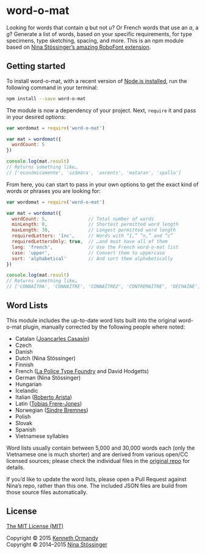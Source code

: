 # word-o-mat

Looking for words that contain _q_ but not _u_? Or French words that use an _a_, a _g_? Generate a list of words, based on your specific requirements, for type specimens, type sketching, spacing, and more. This is an npm module based on [Nina Stössinger’s amazing RoboFont extension](https://github.com/ninastoessinger/word-o-mat).

## Getting started

To install word-o-mat, with a recent version of [Node.js installed](https://nodejs.org), run the following command in your terminal:

```sh
npm install --save word-o-mat
```

The module is now a dependency of your project. Next, `require` it and pass in your desired options:

```js
var wordomat = require('word-o-mat')

var mat = wordomat({
  wordCount: 5
})

console.log(mat.result)
// Returns something like…
// ['económicamente', 'számára', 'ascents', 'mataran', 'spalla']
```

From here, you can start to pass in your own options to get the exact kind of words or phrases you are looking for:

```js
var wordomat = require('word-o-mat')

var mat = wordomat({
  wordCount: 5,               // Total number of words
  minLength: 8,               // Shortest permitted word length
  maxLength: 30,              // Longest permitted word length
  requiredLetters: 'înc',     // Words with “î,” “n,” and “c”
  requiredLettersOnly: true,  // …and must have all of them
  lang: 'french',             // Use the French word-o-mat list
  case: 'upper',              // Convert them to uppercase
  sort: 'alphabetical'        // And sort them alphabetically
})

console.log(mat.result)
// Returns something like…
// ['CONNAÎTRA', 'CONNAÎTRE', 'CONNAÎTREZ', 'CONTREMAÎTRE', 'DÉCHAÎNÉ']
```

<!--

## API

-->

## Word Lists

This module includes the up-to-date word lists built into the original word-o-mat plugin, manually corrected by the following people where noted:

<!--
- English
-->
- Catalan ([Joancarles Casasín](https://github.com/casasin))
- Czech
- Danish
- Dutch (Nina Stössinger)
- Finnish
- French ([La Police Type Foundry](https://github.com/LaPolice) and David Hodgetts)
- German (Nina Stössinger)
- Hungarian
- Icelandic
- Italian ([Roberto Arista](https://github.com/roberto-arista))
- Latin ([Tobias Frere-Jones](http://www.frerejones.com/))
- Norwegian ([Sindre Bremnes](https://monokrom.no/))
- Polish
- Slovak
- Spanish
- Vietnamese syllables

Word lists usually contain between 5,000 and 30,000 words each (only the Vietnamese one is much shorter) and are derived from various open/CC licensed sources; please check the individual files in the [original repo](https://github.com/ninastoessinger/word-o-mat) for details.

If you’d like to update the word lists, please open a Pull Request against Nina’s repo, rather than this one. The included JSON files are build from those source files automatically.

## License

[The MIT License (MIT)](LICENSE.md)

Copyright © 2015 [Kenneth Ormandy](http://kennethormandy.com/)<br>
Copyright © 2014–2015 [Nina Stössinger](http://typologic.nl/)

